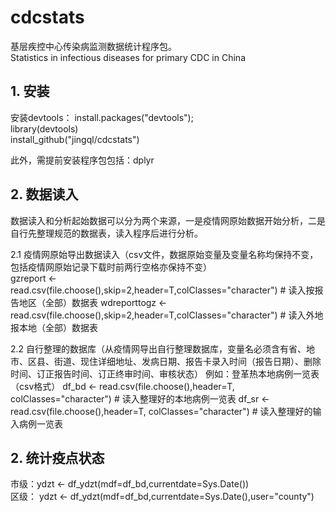 # cdcstats
基层疾控中心传染病监测数据统计程序包。  
Statistics in infectious diseases for primary CDC in China


## 1. 安装
   安装devtools： install.packages("devtools");     
   library(devtools)     
   install_github("jingql/cdcstats")
   
   此外，需提前安装程序包包括：dplyr
 
## 2. 数据读入
   数据读入和分析起始数据可以分为两个来源，一是疫情网原始数据开始分析，二是自行先整理规范的数据表，读入程序后进行分析。
   
   2.1 疫情网原始导出数据读入（csv文件，数据原始变量及变量名称均保持不变，包括疫情网原始记录下载时前两行空格亦保持不变）   
   gzreport <- read.csv(file.choose(),skip=2,header=T,colClasses="character") #  读入按报告地区（全部）数据表
   wdreporttogz <- read.csv(file.choose(),skip=2,header=T,colClasses="character") # 读入外地报本地（全部）数据表
   
   2.2 自行整理的数据库（从疫情网导出自行整理数据库，变量名必须含有省、地市、区县、街道、现住详细地址、发病日期、报告卡录入时间（报告日期）、删除时间、订正报告时间、订正终审时间、审核状态）
   例如：登革热本地病例一览表（csv格式）
   df_bd <- read.csv(file.choose(),header=T, colClasses="character") # 读入整理好的本地病例一览表
   df_sr <- read.csv(file.choose(),header=T, colClasses="character") # 读入整理好的输入病例一览表

## 2. 统计疫点状态
   市级：ydzt <- df_ydzt(mdf=df_bd,currentdate=Sys.Date())    
   区级： ydzt <- df_ydzt(mdf=df_bd,currentdate=Sys.Date(),user="county")
  
  
